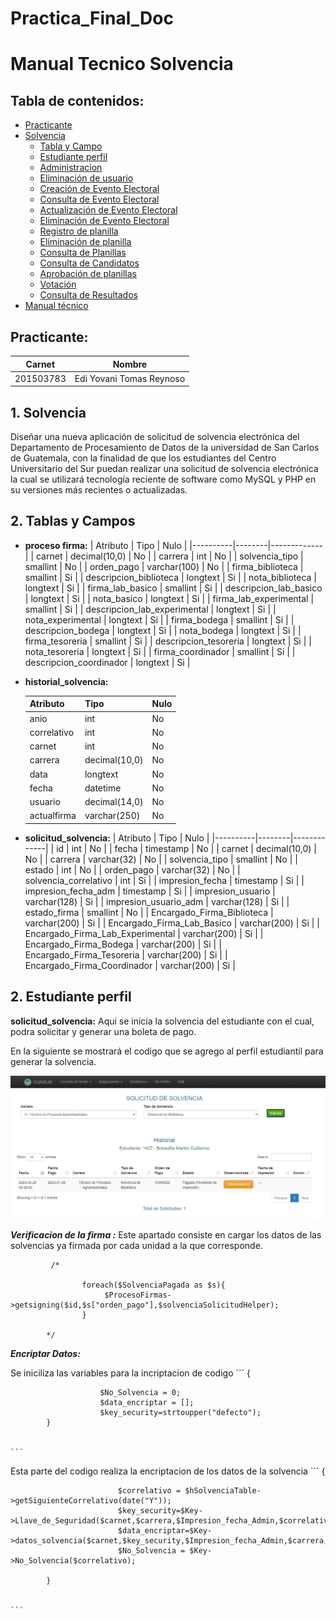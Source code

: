 # Practica_Final_Doc
# Manual Tecnico  Solvencia

## Tabla de contenidos:
- [Practicante](#practicante)
- [ Solvencia ](#1-solvencia)
    - [Tabla y Campo](#2-tabla-y-campo)
    - [Estudiante perfil](#3-estudiante-perfil)
    - [Administracion](#4-administracion)
    - [Eliminación de usuario](#5-eliminación-de-usuario)
    - [Creación de Evento Electoral](#6-creación-de-evento-electoral)
    - [Consulta de Evento Electoral](#7-consulta-de-evento-electoral)
    - [Actualización de Evento Electoral](#8-actualización-de-evento-electoral)
    - [Eliminación de Evento Electoral](#9-eliminación-de-evento-electoral)
    - [Registro de planilla](#10-registro-de-planilla)
    - [Eliminación de planilla](#11-eliminación-de-planilla)
    - [Consulta de Planillas](#12-consulta-de-planillas)
    - [Consulta de Candidatos](#13-consulta-de-candidatos)
    - [Aprobación de planillas](#14-aprobación-de-planillas)
    - [Votación](#15-votación)
    - [Consulta de Resultados](#16-consulta-de-resultados)
- [Manual técnico](#manual-técnico)

## Practicante:

| Carnet    | Nombre       |
|-----------|--------------|
| 201503783 | Edi Yovani Tomas Reynoso | 

## 1. Solvencia
Diseñar una nueva aplicación de solicitud de solvencia
electrónica del Departamento de Procesamiento de Datos de
la universidad de San Carlos de Guatemala, con la finalidad
de que los estudiantes del Centro Universitario del Sur puedan realizar una solicitud
de solvencia electrónica la cual se utilizará tecnología reciente de software como MySQL y
PHP en su versiones más recientes o actualizadas.


## 2. Tablas y Campos

* **proceso firma:**
    | Atributo | Tipo   | Nulo |
    |----------|--------|-------------|
    | carnet     | decimal(10,0) | No |
    | carrera | int | No |
    | solvencia_tipo | smallint | No |
    | orden_pago | varchar(100) | No |
    | firma_biblioteca | smallint | Si |
    | descripcion_biblioteca | longtext | Si |
    | nota_biblioteca | longtext | Si |
    | firma_lab_basico | smallint | Si |
    | descripcion_lab_basico  | longtext | Si |
    | nota_basico  | longtext | Si |
    | firma_lab_experimental | smallint | Si |
    | descripcion_lab_experimental  | longtext | Si |
    | nota_experimental | longtext | Si |
    | 	firma_bodega | smallint | Si |
    | descripcion_bodega  | longtext | Si |
    | nota_bodega | longtext | Si |
    | 	firma_tesoreria | smallint | Si |
    | descripcion_tesoreria  | longtext | Si |
    | nota_tesoreria | longtext | Si |
    | 	firma_coordinador | smallint | Si |
    | descripcion_coordinador  | longtext | Si |
    
* **historial_solvencia:**

     Atributo | Tipo   | Nulo |
    |----------|--------|-------------|
    | anio     | int | No |
    | correlativo    | int | No |
    | carnet | int | No |
    | carrera | decimal(10,0) | No |
    | data | longtext | No |
    | fecha | datetime | No |
    | usuario | decimal(14,0) | No |
    | actualfirma | varchar(250) | No |


  
* **solicitud_solvencia:**
    | Atributo | Tipo   | Nulo |
    |----------|--------|-------------|
    | id     | int | No |
    | fecha | timestamp | No |
    | carnet | decimal(10,0) | No |
    | carrera | varchar(32) | No |
    | solvencia_tipo | smallint | No |
    | estado | int | No |
    | orden_pago | varchar(32) | No |
    | solvencia_correlativo | int | Si |
    | impresion_fecha  | timestamp | Si |
    | impresion_fecha_adm  | timestamp | Si |
    | impresion_usuario | varchar(128) | Si |
    | impresion_usuario_adm  | varchar(128) | Si |
    | estado_firma | smallint | No |
    | Encargado_Firma_Biblioteca | varchar(200) | Si |
    | Encargado_Firma_Lab_Basico  | varchar(200)  | Si |
    | Encargado_Firma_Lab_Experimental | varchar(200)  | Si |
    | Encargado_Firma_Bodega | varchar(200)  | Si |
    | Encargado_Firma_Tesoreria  | varchar(200)  | Si |
    | Encargado_Firma_Coordinador | varchar(200)  | Si |
    

## 2. Estudiante perfil


**solicitud_solvencia:**
Aqui se inicia la solvencia del estudiante con el cual, podra solicitar y generar una boleta de pago.

En la siguiente se mostrará el codigo que se agrego al perfil estudiantil para generar la solvencia.

![image](/Img/solvencia.png)

***Verificacion de la firma :***
Este apartado consiste en cargar los datos de las solvencias ya firmada por cada unidad a la que corresponde.

```
         /*

                foreach($SolvenciaPagada as $s){
                     $ProcesoFirmas->getsigning($id,$s["orden_pago"],$solvenciaSolicitudHelper);
                }
                     
        */
```


***Encriptar Datos:***

Se iniciliza las variables para la incriptacion de codigo
    ```
          {

                        $No_Solvencia = 0;  
                        $data_encriptar = [];
                        $key_security=strtoupper("defecto");
            }


    ```
Esta parte del codigo realiza la encriptacion de los datos de la solvencia 
     ```
          {

                            $correlativo = $hSolvenciaTable->getSiguienteCorrelativo(date("Y"));
                            $key_security=$Key->Llave_de_Seguridad($carnet,$carrera,$Impresion_fecha_Admin,$correlativo);
                            $data_encriptar=$Key->datos_solvencia($carnet,$key_security,$Impresion_fecha_Admin,$carrera,$correlativo,$solvenciaSolicitudHelper);
                            $No_Solvencia = $Key->No_Solvencia($correlativo);
                          
            }


    ```






























